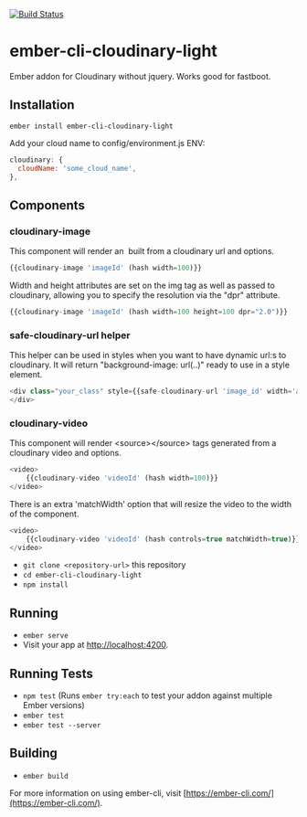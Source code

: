 [![Build Status](https://travis-ci.org/davidbilling/ember-cli-cloudinary-light.svg?branch=master)](https://travis-ci.org/davidbilling/ember-cli-cloudinary-light)

# ember-cli-cloudinary-light

Ember addon for Cloudinary without jquery. Works good for fastboot.

## Installation

```ember install ember-cli-cloudinary-light```

Add your cloud name to config/environment.js ENV:

```javascript
cloudinary: {
  cloudName: 'some_cloud_name',
},
```

## Components ##

### cloudinary-image ###

This component will render an <img> built from a cloudinary url and options.

```javascript
{{cloudinary-image 'imageId' (hash width=100)}}
```

Width and height attributes are set on the img tag as well as passed to cloudinary, allowing you to specify the resolution via the "dpr" attribute.

```javascript
{{cloudinary-image 'imageId' (hash width=100 height=100 dpr="2.0")}}
```

### safe-cloudinary-url helper ###

This helper can be used in styles when you want to have dynamic url:s to cloudinary. It will return "background-image: url(..)" ready to use in a style element.

```javascript
<div class="your_class" style={{safe-cloudinary-url 'image_id' width='auto' dpr='auto' }}>
</div>
```

### cloudinary-video ###

This component will render &lt;source&gt;&lt;/source&gt; tags generated from a cloudinary video and options.

```javascript
<video>
    {{cloudinary-video 'videoId' (hash width=100)}}
</video>
```

There is an extra 'matchWidth' option that will resize the video to the width of the component.

```javascript
<video>
    {{cloudinary-video 'videoId' (hash controls=true matchWidth=true)}}
</video>
```

* `git clone <repository-url>` this repository
* `cd ember-cli-cloudinary-light`
* `npm install`

## Running

* `ember serve`
* Visit your app at [http://localhost:4200](http://localhost:4200).

## Running Tests

* `npm test` (Runs `ember try:each` to test your addon against multiple Ember versions)
* `ember test`
* `ember test --server`

## Building

* `ember build`

For more information on using ember-cli, visit [https://ember-cli.com/](https://ember-cli.com/).

